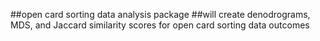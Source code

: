 ##open card sorting data analysis package
##will create denodrograms, MDS, and Jaccard similarity scores for open card sorting data outcomes
